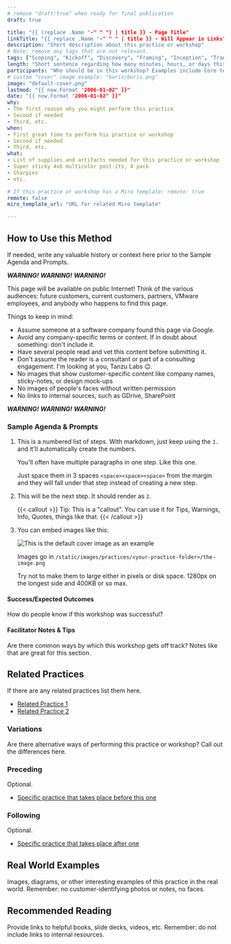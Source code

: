 ```yaml
---
# remove "draft:true" when ready for final publication 
draft: true

title: "{{ (replace .Name "-" " ") | title }} - Page Title"
linkTitle: "{{ replace .Name "-" " " | title }} - Will Appear in Links"
description: "Short description about this practice or workshop"
# Note: remove any tags that are not relevant.
tags: ["Scoping", "Kickoff", "Discovery", "Framing", "Inception", "Transition", "Modernization", "Delivery"]
length: "Short sentence regarding how many minutes, hours, or days this workshop takes"
participants: "Who should be in this workshop? Examples include Core team, product stakeholders, designers, developers, etc."
# custom "cover" image example: "boris/boris.png"
image: "default-cover.png" 
lastmod: "{{ now.Format "2006-01-02" }}"
date: "{{ now.Format "2006-01-02" }}"
why: 
- The first reason why you might perform this practice
- Second if needed
- Third, etc.
when:
- First great time to perform his practice or workshop
- Second if needed
- Third, etc.
what:
- List of supplies and artifacts needed for this practice or workshop
- Super sticky 4x6 multicolor post-its, 4 pack
- Sharpies
- etc.

# If this practice or workshop has a Miro template: remote: true
remote: false
miro_template_url: "URL for related Miro template" 

---
```

## How to Use this Method
If needed, write any valuable history or context here prior to the Sample Agenda and Prompts.

***WARNING!*** ***WARNING!*** ***WARNING!*** 
 
This page will be available on public Internet! Think of the various audiences: future customers, current customers, partners, VMware employees, and anybody who happens to find this page. 

Things to keep in mind: 
 
- Assume someone at a software company found this page via Google.
- Avoid any company-specific terms or content. If in doubt about something: don't include it.
- Have several people read and vet this content before submitting it.   
- Don't assume the reader is a consultant or part of a consulting engagement. I'm looking at you, Tanzu Labs 😉. 
- No images that show customer-specific content like company names, sticky-notes, or design mock-ups
- No images of people's faces without written permission
- No links to internal sources, such as GDrive, SharePoint 
  
***WARNING!*** ***WARNING!*** ***WARNING!*** 

### Sample Agenda & Prompts
1. This is a numbered list of steps. With markdown, just keep using the `1.` and it'll automatically create the numbers.

   You'll often have multiple paragraphs in one step. Like this one.
   
   Just space them in 3 spaces `<space><space><space>` from the margin and they will fall under that step instead of creating a new step.

1. This will be the next step. It should render as `2`.

   {{< callout >}}
   Tip: This is a "callout". You can use it for Tips, Warnings, Info, Quotes, things like that. 
   {{< /callout >}}

1. You can embed images like this: 

   ![This is the default cover image as an example](/images/practices/default-cover.png)
   
   Images go in `/static/images/practices/<your-practice-folder>/the-image.png`
   
   Try not to make them to large either in pixels or disk space. 1280px on the longest side and 400KB or so max. 

#### Success/Expected Outcomes
How do people know if this workshop was successful? 

#### Facilitator Notes & Tips
Are there common ways by which this workshop gets off track? Notes like that are great for this section.

## Related Practices
If there are any related practices list them here.

- [Related Practice 1](/practices/related-practice-1)
- [Related Practice 2](/practices/related-practice-2)

### Variations
Are there alternative ways of performing this practice or workshop? Call out the differences here.

### Preceding
Optional.

- [Specific practice that takes place before this one](/practices/related-practice-before)
 
### Following
Optional.

- [Specific practice that takes place after one](/practices/related-practice-after)

## Real World Examples
Images, diagrams, or other interesting examples of this practice in the real world. Remember: no customer-identifying photos or notes, no faces. 

## Recommended Reading
Provide links to helpful books, slide decks, videos, etc. Remember: do not include links to internal resources.
